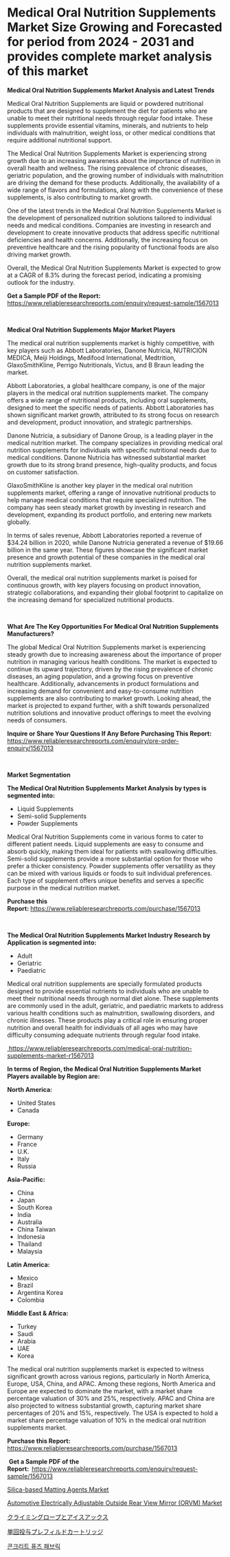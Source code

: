 <p><h1>Medical Oral Nutrition Supplements Market Size Growing and Forecasted for period from 2024 - 2031 and provides complete market analysis of this market</h1></p><p><strong>Medical Oral Nutrition Supplements Market Analysis and Latest Trends</strong></p>
<p><p>Medical Oral Nutrition Supplements are liquid or powdered nutritional products that are designed to supplement the diet for patients who are unable to meet their nutritional needs through regular food intake. These supplements provide essential vitamins, minerals, and nutrients to help individuals with malnutrition, weight loss, or other medical conditions that require additional nutritional support.</p><p>The Medical Oral Nutrition Supplements Market is experiencing strong growth due to an increasing awareness about the importance of nutrition in overall health and wellness. The rising prevalence of chronic diseases, geriatric population, and the growing number of individuals with malnutrition are driving the demand for these products. Additionally, the availability of a wide range of flavors and formulations, along with the convenience of these supplements, is also contributing to market growth.</p><p>One of the latest trends in the Medical Oral Nutrition Supplements Market is the development of personalized nutrition solutions tailored to individual needs and medical conditions. Companies are investing in research and development to create innovative products that address specific nutritional deficiencies and health concerns. Additionally, the increasing focus on preventive healthcare and the rising popularity of functional foods are also driving market growth.</p><p>Overall, the Medical Oral Nutrition Supplements Market is expected to grow at a CAGR of 8.3% during the forecast period, indicating a promising outlook for the industry.</p></p>
<p><strong>Get a Sample PDF of the Report:&nbsp;</strong> <a href="https://www.reliableresearchreports.com/enquiry/request-sample/1567013">https://www.reliableresearchreports.com/enquiry/request-sample/1567013</a></p>
<p>&nbsp;</p>
<p><strong>Medical Oral Nutrition Supplements Major Market Players</strong></p>
<p><p>The medical oral nutrition supplements market is highly competitive, with key players such as Abbott Laboratories, Danone Nutricia, NUTRICION MEDICA, Meiji Holdings, Medifood International, Medtrition, GlaxoSmithKline, Perrigo Nutritionals, Victus, and B Braun leading the market.</p><p>Abbott Laboratories, a global healthcare company, is one of the major players in the medical oral nutrition supplements market. The company offers a wide range of nutritional products, including oral supplements, designed to meet the specific needs of patients. Abbott Laboratories has shown significant market growth, attributed to its strong focus on research and development, product innovation, and strategic partnerships.</p><p>Danone Nutricia, a subsidiary of Danone Group, is a leading player in the medical nutrition market. The company specializes in providing medical oral nutrition supplements for individuals with specific nutritional needs due to medical conditions. Danone Nutricia has witnessed substantial market growth due to its strong brand presence, high-quality products, and focus on customer satisfaction.</p><p>GlaxoSmithKline is another key player in the medical oral nutrition supplements market, offering a range of innovative nutritional products to help manage medical conditions that require specialized nutrition. The company has seen steady market growth by investing in research and development, expanding its product portfolio, and entering new markets globally.</p><p>In terms of sales revenue, Abbott Laboratories reported a revenue of $34.24 billion in 2020, while Danone Nutricia generated a revenue of $19.66 billion in the same year. These figures showcase the significant market presence and growth potential of these companies in the medical oral nutrition supplements market.</p><p>Overall, the medical oral nutrition supplements market is poised for continuous growth, with key players focusing on product innovation, strategic collaborations, and expanding their global footprint to capitalize on the increasing demand for specialized nutritional products.</p></p>
<p>&nbsp;</p>
<p><strong>What Are The Key Opportunities For Medical Oral Nutrition Supplements Manufacturers?</strong></p>
<p><p>The global Medical Oral Nutrition Supplements market is experiencing steady growth due to increasing awareness about the importance of proper nutrition in managing various health conditions. The market is expected to continue its upward trajectory, driven by the rising prevalence of chronic diseases, an aging population, and a growing focus on preventive healthcare. Additionally, advancements in product formulations and increasing demand for convenient and easy-to-consume nutrition supplements are also contributing to market growth. Looking ahead, the market is projected to expand further, with a shift towards personalized nutrition solutions and innovative product offerings to meet the evolving needs of consumers.</p></p>
<p><strong>Inquire or Share Your Questions If Any Before Purchasing This Report:</strong> <a href="https://www.reliableresearchreports.com/enquiry/pre-order-enquiry/1567013">https://www.reliableresearchreports.com/enquiry/pre-order-enquiry/1567013</a></p>
<p>&nbsp;</p>
<p><strong>Market Segmentation</strong></p>
<p><strong>The Medical Oral Nutrition Supplements Market Analysis by types is segmented into:</strong></p>
<p><ul><li>Liquid Supplements</li><li>Semi-solid Supplements</li><li>Powder Supplements</li></ul></p>
<p><p>Medical Oral Nutrition Supplements come in various forms to cater to different patient needs. Liquid supplements are easy to consume and absorb quickly, making them ideal for patients with swallowing difficulties. Semi-solid supplements provide a more substantial option for those who prefer a thicker consistency. Powder supplements offer versatility as they can be mixed with various liquids or foods to suit individual preferences. Each type of supplement offers unique benefits and serves a specific purpose in the medical nutrition market.</p></p>
<p><strong>Purchase this Report:&nbsp;</strong><a href="https://www.reliableresearchreports.com/purchase/1567013">https://www.reliableresearchreports.com/purchase/1567013</a></p>
<p>&nbsp;</p>
<p><strong>The Medical Oral Nutrition Supplements Market Industry Research by Application is segmented into:</strong></p>
<p><ul><li>Adult</li><li>Geriatric</li><li>Paediatric</li></ul></p>
<p><p>Medical oral nutrition supplements are specially formulated products designed to provide essential nutrients to individuals who are unable to meet their nutritional needs through normal diet alone. These supplements are commonly used in the adult, geriatric, and paediatric markets to address various health conditions such as malnutrition, swallowing disorders, and chronic illnesses. These products play a critical role in ensuring proper nutrition and overall health for individuals of all ages who may have difficulty consuming adequate nutrients through regular food intake.</p></p>
<p><a href="https://www.reliableresearchreports.com/medical-oral-nutrition-supplements-market-r1567013">&nbsp;https://www.reliableresearchreports.com/medical-oral-nutrition-supplements-market-r1567013</a></p>
<p><strong>In terms of Region, the Medical Oral Nutrition Supplements Market Players available by Region are:</strong></p>
<p>
    <p> <strong> North America: </strong>
        <ul>
            <li>United States</li>
            <li>Canada</li>
        </ul>
        </p> 
    <p> <strong> Europe: </strong>
        <ul>
            <li>Germany</li>
            <li>France</li>
            <li>U.K.</li>
            <li>Italy</li>
            <li>Russia</li>
        </ul>
        </p> 
    <p> <strong> Asia-Pacific: </strong>
        <ul>
            <li>China</li>
            <li>Japan</li>
            <li>South Korea</li>
            <li>India</li>
            <li>Australia</li>
            <li>China Taiwan</li>
            <li>Indonesia</li>
            <li>Thailand</li>
            <li>Malaysia</li>
        </ul>
        </p> 
    <p> <strong> Latin America: </strong>
        <ul>
            <li>Mexico</li>
            <li>Brazil</li>
            <li>Argentina Korea</li>
            <li>Colombia</li>
        </ul>
        </p> 
    <p> <strong> Middle East & Africa: </strong>
        <ul>
            <li>Turkey</li>
            <li>Saudi</li>
            <li>Arabia</li>
            <li>UAE</li>
            <li>Korea</li>
        </ul>
    </p>
    </p>
<p><p>The medical oral nutrition supplements market is expected to witness significant growth across various regions, particularly in North America, Europe, USA, China, and APAC. Among these regions, North America and Europe are expected to dominate the market, with a market share percentage valuation of 30% and 25%, respectively. APAC and China are also projected to witness substantial growth, capturing market share percentages of 20% and 15%, respectively. The USA is expected to hold a market share percentage valuation of 10% in the medical oral nutrition supplements market.</p></p>
<p><strong>Purchase this Report: </strong><a href="https://www.reliableresearchreports.com/purchase/1567013">https://www.reliableresearchreports.com/purchase/1567013</a></p>
<p>&nbsp;<strong>Get a Sample PDF of the Report:&nbsp;&nbsp;</strong><a href="https://www.reliableresearchreports.com/enquiry/request-sample/1567013">https://www.reliableresearchreports.com/enquiry/request-sample/1567013</a></p>
<p><strong></strong></p>
<p><p><a href="https://github.com/markusgodoy/Market-Research-Report-List-3/blob/main/silica-based-matting-agents-market.md">Silica-based Matting Agents Market</a></p><p><a href="https://github.com/arionmp/Market-Research-Report-List-3/blob/main/automotive-electrically-adjustable-outside-rear-view-mirror-orvm-market.md">Automotive Electrically Adjustable Outside Rear View Mirror (ORVM) Market</a></p><p><a href="https://github.com/KenyonJohns/Market-Research-Report-List-1/blob/main/301058691870.md">クライミングロープとアイスアックス</a></p><p><a href="https://github.com/LizaHeller2023/Market-Research-Report-List-1/blob/main/721249991343.md">単回投与プレフィルドカートリッジ</a></p><p><a href="https://github.com/langcat852024/Market-Research-Report-List-1/blob/main/434739284741.md">콘크리트 퓨즈 패브릭</a></p></p>